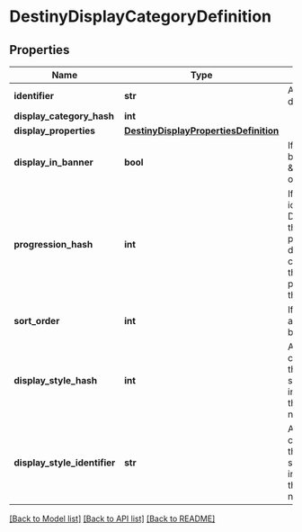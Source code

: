 # DestinyDisplayCategoryDefinition

## Properties
Name | Type | Description | Notes
------------ | ------------- | ------------- | -------------
**identifier** | **str** | A string identifier for the display category. | [optional] 
**display_category_hash** | **int** |  | [optional] 
**display_properties** | [**DestinyDisplayPropertiesDefinition**](DestinyDisplayPropertiesDefinition.md) |  | [optional] 
**display_in_banner** | **bool** | If true, this category should be displayed in the \&quot;Banner\&quot; section of the vendor&#39;s UI. | [optional] 
**progression_hash** | **int** | If it exists, this is the hash identifier of a DestinyProgressionDefinition that represents the progression to show on this display category.  Specific categories can now have thier own distinct progression, apparently. So that&#39;s cool. | [optional] 
**sort_order** | **int** | If this category sorts items in a nonstandard way, this will be the way we sort. | [optional] 
**display_style_hash** | **int** | An indicator of how the category will be displayed in the UI. It&#39;s up to you to do something cool or interesting in response to this, or just to treat it as a normal category. | [optional] 
**display_style_identifier** | **str** | An indicator of how the category will be displayed in the UI. It&#39;s up to you to do something cool or interesting in response to this, or just to treat it as a normal category. | [optional] 

[[Back to Model list]](../README.md#documentation-for-models) [[Back to API list]](../README.md#documentation-for-api-endpoints) [[Back to README]](../README.md)


